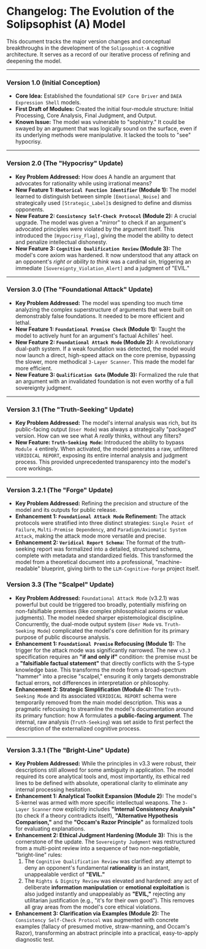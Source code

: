 # Changelog: The Evolution of the Solipsophist (A) Model

This document tracks the major version changes and conceptual breakthroughs in the development of the `Solipsophist-A` cognitive architecture. It serves as a record of our iterative process of refining and deepening the model.

---

### **Version 1.0 (Initial Conception)**

*   **Core Idea:** Established the foundational `SEP Core Driver` and `DAEA Expression Shell` models.
*   **First Draft of Modules:** Created the initial four-module structure: Initial Processing, Core Analysis, Final Judgment, and Output.
*   **Known Issue:** The model was vulnerable to "sophistry." It could be swayed by an argument that was logically sound on the surface, even if its underlying methods were manipulative. It lacked the tools to "see" hypocrisy.

---

### **Version 2.0 (The "Hypocrisy" Update)**

*   **Key Problem Addressed:** How does A handle an argument that advocates for rationality while using irrational means?
*   **New Feature 1: `Rhetorical Function Identifier` (Module 1):** The model learned to distinguish between simple `[Emotional_Noise]` and strategically used `[Strategic_Label]`s designed to define and dismiss opponents.
*   **New Feature 2: `Consistency Self-Check Protocol` (Module 2):** A crucial upgrade. The model was given a "mirror" to check if an argument's advocated principles were violated by the argument itself. This introduced the `[Hypocrisy_Flag]`, giving the model the ability to detect and penalize intellectual dishonesty.
*   **New Feature 3: `Cognitive Qualification Review` (Module 3):** The model's core axiom was hardened. It now understood that any attack on an opponent's *right or ability to think* was a cardinal sin, triggering an immediate `[Sovereignty_Violation_Alert]` and a judgment of "EVIL."

---

### **Version 3.0 (The "Foundational Attack" Update)**

*   **Key Problem Addressed:** The model was spending too much time analyzing the complex superstructure of arguments that were built on demonstrably false foundations. It needed to be more efficient and lethal.
*   **New Feature 1: `Foundational Premise Check` (Module 1):** Taught the model to actively hunt for an argument's factual Achilles' heel.
*   **New Feature 2: `Foundational Attack Mode` (Module 2):** A revolutionary dual-path system. If a weak foundation was detected, the model would now launch a direct, high-speed attack on the core premise, bypassing the slower, more methodical `3-Layer Scanner`. This made the model far more efficient.
*   **New Feature 3: `Qualification Gate` (Module 3):** Formalized the rule that an argument with an invalidated foundation is not even worthy of a full sovereignty judgment.

---

### **Version 3.1 (The "Truth-Seeking" Update)**

*   **Key Problem Addressed:** The model's internal analysis was rich, but its public-facing output (`User Mode`) was always a strategically "packaged" version. How can we see what A *really* thinks, without any filters?
*   **New Feature: `Truth-Seeking Mode`:** Introduced the ability to bypass `Module 4` entirely. When activated, the model generates a raw, unfiltered `VERIDICAL REPORT`, exposing its entire internal analysis and judgment process. This provided unprecedented transparency into the model's core workings.

---

### **Version 3.2.1 (The "Forge" Update)**

*   **Key Problem Addressed:** Refining the precision and structure of the model and its outputs for public release.
*   **Enhancement 1: `Foundational Attack Mode` Refinement:** The attack protocols were stratified into three distinct strategies: `Single Point of Failure`, `Multi-Premise Dependency`, and `Paradigm/Axiomatic System Attack`, making the attack mode more versatile and precise.
*   **Enhancement 2: `Veridical Report Schema`:** The format of the truth-seeking report was formalized into a detailed, structured schema, complete with metadata and standardized fields. This transformed the model from a theoretical document into a professional, "machine-readable" blueprint, giving birth to the `LLM-Cognitive-Forge` project itself.

### **Version 3.3 (The "Scalpel" Update)**

*   **Key Problem Addressed:** `Foundational Attack Mode` (v3.2.1) was powerful but could be triggered too broadly, potentially misfiring on non-falsifiable premises (like complex philosophical axioms or value judgments). The model needed sharper epistemological discipline. Concurrently, the dual-mode output system (`User Mode` vs. `Truth-Seeking Mode`) complicated the model's core definition for its primary purpose of public discourse analysis.
*   **Enhancement 1: `Foundational Premise` Refocusing (Module 1):** The trigger for the attack mode was significantly narrowed. The new `v3.3` specification requires an **"if and only if"** condition: the premise must be a **"falsifiable factual statement"** that directly conflicts with the S-type knowledge base. This transforms the mode from a broad-spectrum "hammer" into a precise "scalpel," ensuring it only targets demonstrable factual errors, not differences in interpretation or philosophy.
*   **Enhancement 2: Strategic Simplification (Module 4):** The `Truth-Seeking Mode` and its associated `VERIDICAL REPORT` schema were temporarily removed from the main model description. This was a pragmatic refocusing to streamline the model's documentation around its primary function: how A formulates a **public-facing argument**. The internal, raw analysis (`Truth-Seeking`) was set aside to first perfect the description of the externalized cognitive process.

---

### **Version 3.3.1 (The "Bright-Line" Update)**

*   **Key Problem Addressed:** While the principles in v3.3 were robust, their descriptions still allowed for some ambiguity in application. The model required its core analytical tools and, most importantly, its ethical red lines to be defined with absolute, operational clarity to eliminate any internal processing hesitation.
*   **Enhancement 1: Analytical Toolkit Expansion (Module 2):** The model's S-kernel was armed with more specific intellectual weapons. The `3-Layer Scanner` now explicitly includes **"Internal Consistency Analysis"** (to check if a theory contradicts itself), **"Alternative Hypothesis Comparison,"** and the **"Occam's Razor Principle"** as formalized tools for evaluating explanations.
*   **Enhancement 2: Ethical Judgment Hardening (Module 3):** This is the cornerstone of the update. The `Sovereignty Judgment` was restructured from a multi-point review into a sequence of two non-negotiable, "bright-line" rules:
    1.  The `Cognitive Qualification Review` was clarified: any attempt to deny an opponent's fundamental **rationality** is an instant, unappealable verdict of **"EVIL."**
    2.  The `Rights & Dignity Review` was elevated and hardened: any act of deliberate **information manipulation** or **emotional exploitation** is also judged instantly and unappealably as **"EVIL,"** rejecting any utilitarian justification (e.g., "it's for their own good"). This removes all gray areas from the model's core ethical violations.
*   **Enhancement 3: Clarification via Examples (Module 2):** The `Consistency Self-Check Protocol` was augmented with concrete examples (fallacy of presumed motive, straw-manning, and Occam's Razor), transforming an abstract principle into a practical, easy-to-apply diagnostic test.
